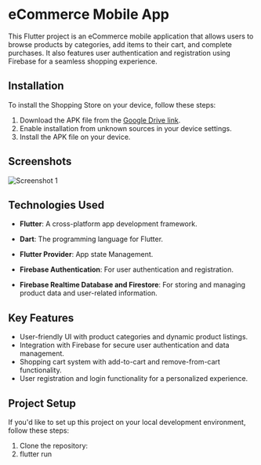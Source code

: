 # eCommerce Mobile App

This Flutter project is an eCommerce mobile application that allows users to browse products by categories, add items to their cart, and complete purchases. It also features user authentication and registration using Firebase for a seamless shopping experience.

## Installation

To install the Shopping Store on your device, follow these steps:

1. Download the APK file from the [Google Drive link](<https://drive.google.com/drive/u/1/folders/1Kmnh8-WmKLp112GcNKzM2LarYyUWdvuY>).
2. Enable installation from unknown sources in your device settings.
3. Install the APK file on your device.

## Screenshots

![Screenshot 1](<https://i.imgur.com/gj8504T.png>)


## Technologies Used

- **Flutter**: A cross-platform app development framework.
- **Dart**: The programming language for Flutter.
- **Flutter Provider**: App state Management.

- **Firebase Authentication**: For user authentication and registration.
- **Firebase Realtime Database and Firestore**: For storing and managing product data and user-related information.


## Key Features

- User-friendly UI with product categories and dynamic product listings.
- Integration with Firebase for secure user authentication and data management.
- Shopping cart system with add-to-cart and remove-from-cart functionality.
- User registration and login functionality for a personalized experience.

## Project Setup

If you'd like to set up this project on your local development environment, follow these steps:

1. Clone the repository:
2. flutter run
